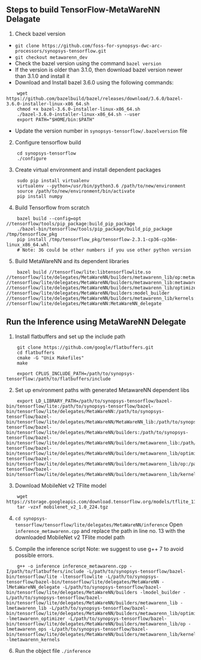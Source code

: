 ## Steps to build TensorFlow-MetaWareNN Delagate

1. Check bazel version
* `git clone https://github.com/foss-for-synopsys-dwc-arc-processors/synopsys-tensorflow.git`
* `git checkout metawarenn_dev`
* Check the bazel version using the command `bazel version`
* If the version is older than 3.1.0, then download bazel version newer than 3.1.0 and install it
* Download and Install bazel 3.6.0 using the following commands:
```
    wget https://github.com/bazelbuild/bazel/releases/download/3.6.0/bazel-3.6.0-installer-linux-x86_64.sh
    chmod +x bazel-3.6.0-installer-linux-x86_64.sh
    ./bazel-3.6.0-installer-linux-x86_64.sh --user
    export PATH="$HOME/bin:$PATH"
```
* Update the version number in `synopsys-tensorflow/.bazelversion` file

2. Configure tensorflow build
```
    cd synopsys-tensorflow
    ./configure
```

3. Create virtual environment and install dependent packages
```
    sudo pip install virtualenv
    virtualenv --python=/usr/bin/python3.6 /path/to/new/environment
    source /path/to/new/environment/bin/activate
    pip install numpy
```

4. Build Tensorflow from scratch
```
    bazel build --config=opt //tensorflow/tools/pip_package:build_pip_package
    ./bazel-bin/tensorflow/tools/pip_package/build_pip_package /tmp/tensorflow_pkg
    pip install /tmp/tensorflow_pkg/tensorflow-2.3.1-cp36-cp36m-linux_x86_64.whl
    # Note: 36 could be other numbers if you use other python version
```

5. Build MetaWareNN and its dependent libraries
```
    bazel build //tensorflow/lite:libtensorflowlite.so //tensorflow/lite/delegates/MetaWareNN/builders/metawarenn_lib/op:metawarenn_ops //tensorflow/lite/delegates/MetaWareNN/builders/metawarenn_lib:metawarenn_lib //tensorflow/lite/delegates/MetaWareNN/builders/metawarenn_lib/optimizer:metawarenn_optimizer //tensorflow/lite/delegates/MetaWareNN/builders:model_builder //tensorflow/lite/delegates/MetaWareNN/builders/metawarenn_lib/kernels:metawarenn_kernels //tensorflow/lite/delegates/MetaWareNN:MetaWareNN_delegate
```


## Run the Inference using MetaWareNN Delegate

1.  Install flatbuffers and set up the include path
```
    git clone https://github.com/google/flatbuffers.git
    cd flatbuffers
    cmake -G "Unix Makefiles"
    make

    export CPLUS_INCLUDE_PATH=/path/to/synopsys-tensorflow:/path/to/flatbuffers/include
```
    
2.  Set up environment paths with generated MetawareNN dependent libs
```
    export LD_LIBRARY_PATH=/path/to/synopsys-tensorflow/bazel-bin/tensorflow/lite:/path/to/synopsys-tensorflow/bazel-bin/tensorflow/lite/delegates/MetaWareNN:/path/to/synopsys-tensorflow/bazel-bin/tensorflow/lite/delegates/MetaWareNN/MetaWareNN_lib:/path/to/synopsys-tensorflow/bazel-bin/tensorflow/lite/delegates/MetaWareNN/builders:/path/to/synopsys-tensorflow/bazel-bin/tensorflow/lite/delegates/MetaWareNN/builders/metawarenn_lib:/path/to/synopsys-tensorflow/bazel-bin/tensorflow/lite/delegates/MetaWareNN/builders/metawarenn_lib/optimizer:/path/to/synopsys-tensorflow/bazel-bin/tensorflow/lite/delegates/MetaWareNN/builders/metawarenn_lib/op:/path/to/synopsys-tensorflow/bazel-bin/tensorflow/lite/delegates/MetaWareNN/builders/metawarenn_lib/kernels:$LD_LIBRARY_PATH
```

3. Download MobileNet v2 TFlite model
```
    wget https://storage.googleapis.com/download.tensorflow.org/models/tflite_11_05_08/mobilenet_v2_1.0_224.tgz
    tar -vzxf mobilenet_v2_1.0_224.tgz
```

4. `cd synopsys-tensorflow/tensorflow/lite/delegates/MetaWareNN/inference`
Open `inference_metawarenn.cpp` and replace the path in line no. 13 with the downloaded MobileNet v2 TFlite model path

5. Compile the inference script
  Note: we suggest to use g++ 7 to avoid possible errors.
```
    g++ -o inference inference_metawarenn.cpp -I/path/to/flatbuffers/include -L/path/to/synopsys-tensorflow/bazel-bin/tensorflow/lite -ltensorflowlite -L/path/to/synopsys-tensorflow/bazel-bin/tensorflow/lite/delegates/MetaWareNN -lMetaWareNN_delegate -L/path/to/synopsys-tensorflow/bazel-bin/tensorflow/lite/delegates/MetaWareNN/builders -lmodel_builder -L/path/to/synopsys-tensorflow/bazel-bin/tensorflow/lite/delegates/MetaWareNN/builders/metawarenn_lib -lmetawarenn_lib -L/path/to/synopsys-tensorflow/bazel-bin/tensorflow/lite/delegates/MetaWareNN/builders/metawarenn_lib/optimizer -lmetawarenn_optimizer -L/path/to/synopsys-tensorflow/bazel-bin/tensorflow/lite/delegates/MetaWareNN/builders/metawarenn_lib/op -lmetawarenn_ops -L/path/to/synopsys-tensorflow/bazel-bin/tensorflow/lite/delegates/MetaWareNN/builders/metawarenn_lib/kernels -lmetawarenn_kernels
```

6. Run the object file
`./inference`
